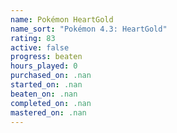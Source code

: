 ```yaml
---
name: Pokémon HeartGold
name_sort: "Pokémon 4.3: HeartGold"
rating: 83
active: false
progress: beaten
hours_played: 0
purchased_on: .nan
started_on: .nan
beaten_on: .nan
completed_on: .nan
mastered_on: .nan
---
```

